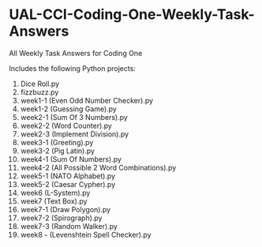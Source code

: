 # UAL-CCI-Coding-One-Weekly-Task-Answers
All Weekly Task Answers for Coding One

Includes the following Python projects:

1) Dice Roll.py
2) fizzbuzz.py
3) week1-1 (Even Odd Number Checker).py
4) week1-2 (Guessing Game).py
5) week2-1 (Sum Of 3 Numbers).py
6) week2-2 (Word Counter).py
7) week2-3 (Implement Division).py
8) week3-1 (Greeting).py
9) week3-2 (Pig Latin).py
10) week4-1 (Sum Of Numbers).py
11) week4-2 (All Possible 2 Word Combinations).py
12) week5-1 (NATO Alphabet).py
13) week5-2 (Caesar Cypher).py
14) week6 (L-System).py
15) week7 (Text Box).py
16) week7-1 (Draw Polygon).py
17) week7-2 (Spirograph).py
18) week7-3 (Random Walker).py
19) week8 - (Levenshtein Spell Checker).py
